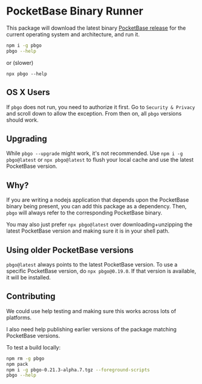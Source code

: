 # PocketBase Binary Runner

This package will download the latest binary [PocketBase release](https://github.com/pocketbase/pocketbase/releases) for the current operating system and architecture, and run it.

```bash
npm i -g pbgo
pbgo --help
```

or (slower)

`npx pbgo --help`

## OS X Users

If `pbgo` does not run, you need to authorize it first. Go to `Security & Privacy` and scroll down to allow the exception. From then on, all `pbgo` versions should work.

## Upgrading

While `pbgo --upgrade` might work, it's not recommended. Use `npm i -g pbgo@latest` or `npx pbgo@latest` to flush your local cache and use the latest PocketBase version.

## Why?

If you are writing a nodejs application that depends upon the PocketBase binary being present, you can add this package as a dependency. Then, `pbgo` will always refer to the corresponding PocketBase binary.

You may also just prefer `npx pbgo@latest` over downloading+unzipping the latest PocketBase version and making sure it is in your shell path.

## Using older PocketBase versions

`pbgo@latest` always points to the latest PocketBase version. To use a specific PocketBase version, do `npx pbgo@0.19.0`. If that version is available, it will be installed.

## Contributing

We could use help testing and making sure this works across lots of platforms.

I also need help publishing earlier versions of the package matching PocketBase versions.

To test a build locally:

```bash
npm rm -g pbgo
npm pack
npm i -g pbgo-0.21.3-alpha.7.tgz --foreground-scripts
pbgo --help
```
